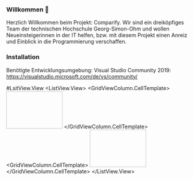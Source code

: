 ### Willkommen 👋
Herzlich Willkommen beim Projekt: Comparify.
Wir sind ein dreiköpfiges Team der technischen Hochschule Georg-Simon-Ohm und wollen Neueinsteigerinnen in der IT helfen, bzw. mit diesem Projekt einen Anreiz und Einblick in die Programmierung verschaffen.

### Installation
Benötigte Entwicklungsumgebung:
Visual Studio Community 2019: https://visualstudio.microsoft.com/de/vs/community/



#LsitView.View
    <ListView.View>
      <GridView AllowsColumnReorder="False">
        <GridViewColumn x:Name="GridViewColumn_Webseite" Header="Plattform"  Width="150">
          <GridViewColumn.CellTemplate>
            <DataTemplate>
              <StackPanel Orientation="Horizontal">
                <Image x:Name="GridViewColumn_Plattform" Width="150" Height="100" Source="{Binding GridViewColumn_Plattform}" />
              </StackPanel>
            </DataTemplate>
          </GridViewColumn.CellTemplate>
        </GridViewColumn>
          <GridViewColumn x:Name="GridViewColumn_Produkt" Header="Produktbild"  Width="150">
              <GridViewColumn.CellTemplate>
                  <DataTemplate>
                      <StackPanel Orientation="Horizontal">
                          <Image x:Name="GridViewColumn_Bild" Width="150" Height="100" Source="{Binding GridViewColumn_Bild}" />
                      </StackPanel>
                  </DataTemplate>
              </GridViewColumn.CellTemplate>
          </GridViewColumn>
          <GridViewColumn x:Name="GridViewColumn_Titel" Header="Titel" Width="400" DisplayMemberBinding="{Binding GridViewColumn_Titel}" />
          <GridViewColumn x:Name="GridViewColumn_Preis" Header="Preis" Width="200" DisplayMemberBinding="{Binding GridViewColumn_Preis}" />
      </GridView>
  </ListView.View>
